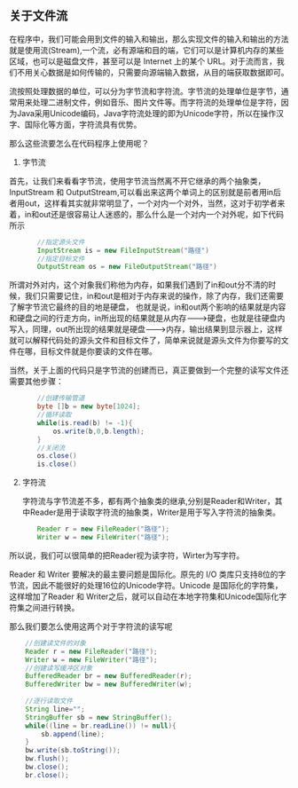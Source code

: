 ## 关于文件流

在程序中，我们可能会用到文件的输入和输出，那么实现文件的输入和输出的方法就是使用流(Stream),一个流，必有源端和目的端，它们可以是计算机内存的某些区域，也可以是磁盘文件，甚至可以是 Internet 上的某个 URL。对于流而言，我们不用关心数据是如何传输的，只需要向源端输入数据，从目的端获取数据即可。

 流按照处理数据的单位，可以分为字节流和字符流。字节流的处理单位是字节，通常用来处理二进制文件，例如音乐、图片文件等。而字符流的处理单位是字符，因为Java采用Unicode编码，Java字符流处理的即为Unicode字符，所以在操作汉字、国际化等方面，字符流具有优势。

 那么这些流要怎么在代码程序上使用呢？


 1. 字节流

 首先，让我们来看看字节流，使用字节流当然离不开它继承的两个抽象类，InputStream 和 OutputStream,可以看出来这两个单词上的区别就是前者用in后者用out，这样看其实就非常明显了，一个对内一个对外，当然，这对于初学者来着，in和out还是很容易让人迷惑的，那么什么是一个对内一个对外呢，如下代码所示
 ``` java
        //指定源头文件
        InputStream is = new FileInputStream("路径")
        //指定目标文件
        OutputStream os = new FileOutputStream("路径")
 ```

 所谓对外对内，这个对象我们称他为内存，如果我们遇到了in和out分不清的时候，我们只需要记住，in和out是相对于内存来说的操作，除了内存，我们还需要了解字节流它最终的目的地是硬盘，
 也就是说，in和out两个影响的结果就是内容和硬盘之间的行走方向，in所出现的结果就是从内存--->硬盘，也就是往硬盘内写入，同理，out所出现的结果就是硬盘--->内存，输出结果到显示器上，这样就可以解释代码处的源头文件和目标文件了，简单来说就是源头文件为你要写的文件在哪，目标文件就是你要读的文件在哪。

 当然，关于上面的代码只是字节流的创建而已，真正要做到一个完整的读写文件还需要其他步骤：
 ``` java
        //创建传输管道
        byte []b = new byte[1024];  
        //循环读取
        while(is.read(b) != -1){
	        os.write(b,0,b.length);
        }
        //关闭流
        os.close()
        is.close()
 ```

2. 字符流

    字符流与字节流差不多，都有两个抽象类的继承,分别是Reader和Writer，其中Reader是用于读取字符流的抽象类，Writer是用于写入字符流的抽象类。
 ``` java
        Reader r = new FileReader("路径");
        Writer w = new FileWriter("路径");
 ```
 所以说，我们可以很简单的把Reader视为读字符，Wirter为写字符。
 
  Reader 和 Writer 要解决的最主要问题是国际化。原先的 I/O 类库只支持8位的字节流，因此不能很好的处理16位的Unicode字符。Unicode 是国际化的字符集，这样增加了Reader 和 Writer之后，就可以自动在本地字符集和Unicode国际化字符集之间进行转换。

  那么我们要怎么使用这两个对于字符流的读写呢

``` java
    //创建读文件的对象
    Reader r = new FileReader("路径");
    Writer w = new FileWriter("路径");
    //创建读写缓冲区对象
    BufferedReader br = new BufferedReader(r);
    BufferedWriter bw = new BufferedWriter(w);
    
    //逐行读取文件
    String line="";
    StringBuffer sb = new StringBuffer();
    while((line = br.readLine()) != null){
    	sb.append(line);
    }
    bw.write(sb.toString());
    bw.flush();
    bw.close();
    br.close();
```
